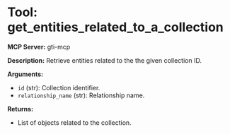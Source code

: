 # Tool: get_entities_related_to_a_collection

**MCP Server:** gti-mcp

**Description:** Retrieve entities related to the the given collection ID.

**Arguments:**

*   `id` (str): Collection identifier.
*   `relationship_name` (str): Relationship name.

**Returns:**

*   List of objects related to the collection.
